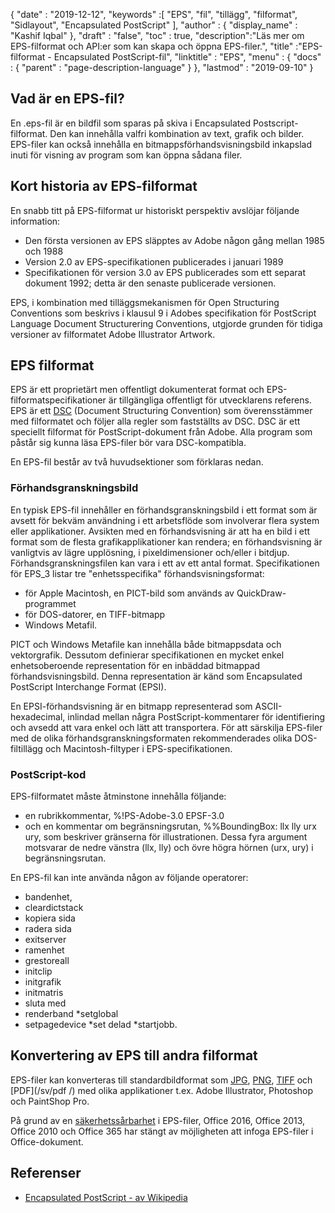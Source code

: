 {
  "date" : "2019-12-12",
  "keywords" :[ "EPS", "fil", "tillägg", "filformat", "Sidlayout", "Encapsulated PostScript" ],
  "author" : {
    "display_name" : "Kashif Iqbal"
},
  "draft" : "false",
  "toc" : true,
  "description":"Läs mer om EPS-filformat och API:er som kan skapa och öppna EPS-filer.",
  "title" :"EPS-filformat - Encapsulated PostScript-fil",
  "linktitle" : "EPS",
  "menu" : {
    "docs" : {
      "parent" : "page-description-language"
}
},
  "lastmod" : "2019-09-10"
}

## Vad är en EPS-fil?

En .eps-fil är en bildfil som sparas på skiva i Encapsulated Postscript-filformat. Den kan innehålla valfri kombination av text, grafik och bilder. EPS-filer kan också innehålla en bitmappsförhandsvisningsbild inkapslad inuti för visning av program som kan öppna sådana filer.

## Kort historia av EPS-filformat

En snabb titt på EPS-filformat ur historiskt perspektiv avslöjar följande information:

* Den första versionen av EPS släpptes av Adobe någon gång mellan 1985 och 1988
* Version 2.0 av EPS-specifikationen publicerades i januari 1989
* Specifikationen för version 3.0 av EPS publicerades som ett separat dokument 1992; detta är den senaste publicerade versionen.

EPS, i kombination med tilläggsmekanismen för Open Structuring Conventions som beskrivs i klausul 9 i Adobes specifikation för PostScript Language Document Structurering Conventions, utgjorde grunden för tidiga versioner av filformatet Adobe Illustrator Artwork.

## EPS filformat

EPS är ett proprietärt men offentligt dokumenterat format och EPS-filformatspecifikationer är tillgängliga offentligt för utvecklarens referens. EPS är ett [DSC](https://en.wikipedia.org/wiki/Document_Structuring_Conventions) (Document Structuring Convention) som överensstämmer med filformatet och följer alla regler som fastställts av DSC. DSC är ett speciellt filformat för PostScript-dokument från Adobe. Alla program som påstår sig kunna läsa EPS-filer bör vara DSC-kompatibla.

En EPS-fil består av två huvudsektioner som förklaras nedan.

### Förhandsgranskningsbild ###

En typisk EPS-fil innehåller en förhandsgranskningsbild i ett format som är avsett för bekväm användning i ett arbetsflöde som involverar flera system eller applikationer. Avsikten med en förhandsvisning är att ha en bild i ett format som de flesta grafikapplikationer kan rendera; en förhandsvisning är vanligtvis av lägre upplösning, i pixeldimensioner och/eller i bitdjup. Förhandsgranskningsfilen kan vara i ett av ett antal format. Specifikationen för EPS_3 listar tre "enhetsspecifika" förhandsvisningsformat:

* för Apple Macintosh, en PICT-bild som används av QuickDraw-programmet
* för DOS-datorer, en TIFF-bitmapp
* Windows Metafil.

PICT och Windows Metafile kan innehålla både bitmappsdata och vektorgrafik. Dessutom definierar specifikationen en mycket enkel enhetsoberoende representation för en inbäddad bitmappad förhandsvisningsbild. Denna representation är känd som Encapsulated PostScript Interchange Format (EPSI).

En EPSI-förhandsvisning är en bitmapp representerad som ASCII-hexadecimal, inlindad mellan några PostScript-kommentarer för identifiering och avsedd att vara enkel och lätt att transportera. För att särskilja EPS-filer med de olika förhandsgranskningsformaten rekommenderades olika DOS-filtillägg och Macintosh-filtyper i EPS-specifikationen.

### PostScript-kod

EPS-filformatet måste åtminstone innehålla följande:

* en rubrikkommentar, %!PS-Adobe-3.0 EPSF-3.0
* och en kommentar om begränsningsrutan, %%BoundingBox: llx lly urx ury, som beskriver gränserna för illustrationen. Dessa fyra argument motsvarar de nedre vänstra (llx, lly) och övre högra hörnen (urx, ury) i begränsningsrutan.

En EPS-fil kan inte använda någon av följande operatorer:

* bandenhet,
* cleardictstack
* kopiera sida
* radera sida
* exitserver
* ramenhet
* grestoreall
* initclip
* initgrafik
* initmatris
* sluta med
* renderband
*setglobal
* setpagedevice
*set delad
*startjobb.

## Konvertering av EPS till andra filformat

EPS-filer kan konverteras till standardbildformat som [JPG](/sv/image/jpeg/), [PNG](/sv/image/png/), [TIFF](/sv/image/tiff/) och [PDF](/sv/pdf /) med olika applikationer t.ex. Adobe Illustrator, Photoshop och PaintShop Pro.

På grund av en [säkerhetssårbarhet](https://support.microsoft.com/en-us/office/support-for-eps-images-has-been-turned-off-in-office-a069d664-4bcf-415e-a1b5-cbb0c334a840) i EPS-filer, Office 2016, Office 2013, Office 2010 och Office 365 har stängt av möjligheten att infoga EPS-filer i Office-dokument.

## Referenser

* [Encapsulated PostScript - av Wikipedia](https://en.wikipedia.org/wiki/Encapsulated_PostScript)

